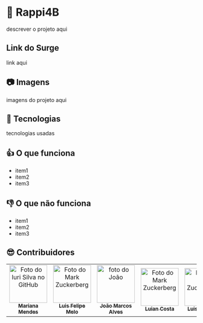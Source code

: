 # :hamburger: Rappi4B 

descrever o projeto aqui

## Link do Surge

link aqui

## :camera: Imagens

imagens do projeto aqui

## :rocket: Tecnologias

tecnologias usadas

## :thumbsup: O que funciona

- item1
- item2
- item3

## :thumbsdown: O que não funciona

- item1
- item2
- item3

## :sunglasses: Contribuidores

<table>
  <tr>
    <td align="center">
      <a href="https://www.linkedin.com/in/mariana-mendes-ab60a2164/">
        <img src="https://avatars.githubusercontent.com/u/98923335?s=96&v=4" width="100px;" alt="Foto do Iuri Silva no GitHub"/><br>
        <sub>
          <b>Mariana Mendes</b>
        </sub>
      </a>
    </td>
    <td align="center">
      <a href="https://www.linkedin.com/in/luisfmelot/">
        <img src="https://avatars.githubusercontent.com/u/79599836?v=4" width="100px;" alt="Foto do Mark Zuckerberg"/><br>
        <sub>
          <b>Luis Felipe Melo </b>
        </sub>
      </a>
    </td>
    <td align="center">
      <a href="https://www.linkedin.com/in/jo%C3%A3o-marcos-alves-de-aguiar-655638222/">
        <img src="https://avatars.githubusercontent.com/u/90418883?v=4" width="100px;" alt="foto do João"/><br>
        <sub>
          <b>João Marcos Alves</b>
        </sub>
      </a>
    </td>
    <td align="center">
      <a href="https://www.linkedin.com/in/luian-gabriel-barbosa-de-jesus-costa-654906234/">
        <img src="https://avatars.githubusercontent.com/u/99013911?v=4" width="100px;" alt="Foto do Mark Zuckerberg"/><br>
        <sub>
          <b>Luian Costa </b>
        </sub>
      </a>
    </td>
    <td align="center">
      <a href="https://www.linkedin.com/in/luis-gustavo-martins-06230222b/">
        <img src="https://avatars.githubusercontent.com/u/99142835?v=4" width="100px;" alt="Foto do Mark Zuckerberg"/><br>
        <sub>
          <b>Luis Gustavo</b>
        </sub>
      </a>
    </td>
  </tr>
</table>
